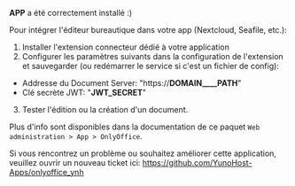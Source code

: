 __APP__ a été correctement installé :)

Pour intégrer l'éditeur bureautique dans votre app (Nextcloud, Seafile, etc.):
1. Installer l'extension connecteur dédié à votre application
2. Configurer les paramètres suivants dans la configuration de l'extension et sauvegarder (ou redémarrer le service si c'est un fichier de config):
  - Addresse du Document Server: "https://__DOMAIN____PATH__"
  - Clé secrète JWT: "__JWT_SECRET__"
3. Tester l'édition ou la création d'un document.

Plus d'info sont disponibles dans la documentation de ce paquet `Web administration > App > OnlyOffice`.

Si vous rencontrez un problème ou souhaitez améliorer cette application, veuillez ouvrir un nouveau ticket ici: <https://github.com/YunoHost-Apps/onlyoffice_ynh>

